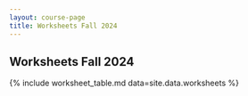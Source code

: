 ```yaml
---
layout: course-page
title: Worksheets Fall 2024
---
```


## Worksheets Fall 2024

{% include worksheet_table.md  data=site.data.worksheets %}
